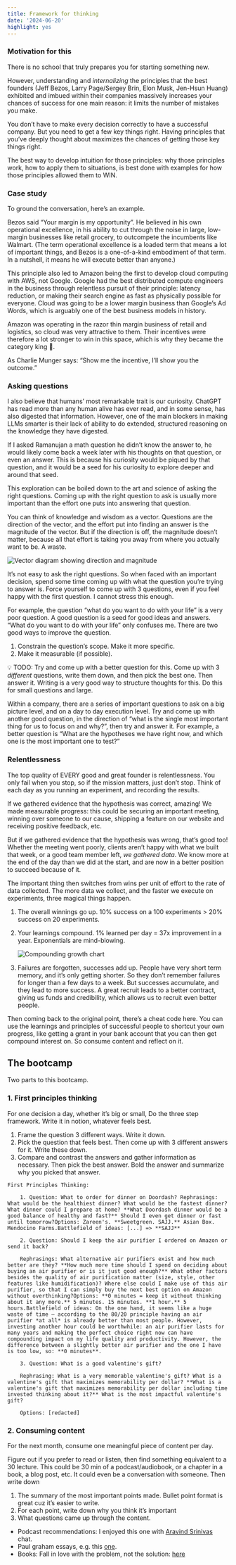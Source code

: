 ```yaml
---
title: Framework for thinking
date: '2024-06-20'
highlight: yes
---
```


<script>
  import Toggle from '$lib/components/Toggle.svelte';
</script>

### Motivation for this

There is no school that truly prepares you for starting something new.

However, understanding and _internalizing_ the principles that the best founders (Jeff Bezos, Larry Page/Sergey Brin, Elon Musk, Jen-Hsun Huang) exhibited and imbued within their companies massively increases your chances of success for one main reason: it limits the number of mistakes you make.

You don’t have to make every decision correctly to have a successful company. But you need to get a few key things right. Having principles that you’ve deeply thought about maximizes the chances of getting those key things right.

The best way to develop intuition for those principles: why those principles work, how to apply them to situations, is best done with examples for how those principles allowed them to WIN.

### Case study

To ground the conversation, here’s an example.

Bezos said “Your margin is my opportunity”. He believed in his own operational excellence, in his ability to cut through the noise in large, low-margin businesses like retail grocery, to outcompete the incumbents like Walmart. (The term operational excellence is a loaded term that means a lot of important things, and Bezos is a one-of-a-kind embodiment of that term. In a nutshell, it means he will execute better than anyone.)

This principle also led to Amazon being the first to develop cloud computing with AWS, not Google. Google had the best distributed compute engineers in the business through relentless pursuit of their principle: latency reduction, or making their search engine as fast as physically possible for everyone. Cloud was going to be a lower margin business than Google’s Ad Words, which is arguably one of the best business models in history.

Amazon was operating in the razor thin margin business of retail and logistics, so cloud was very attractive to them. Their incentives were therefore a lot stronger to win in this space, which is why they became the category king 👑.

As Charlie Munger says: “Show me the incentive, I’ll show you the outcome.”

### Asking questions

I also believe that humans’ most remarkable trait is our curiosity. ChatGPT has read more than any human alive has ever read, and in some sense, has also digested that information. However, one of the main blockers in making LLMs smarter is their lack of ability to do extended, structured reasoning on the knowledge they have digested.

If I asked Ramanujan a math question he didn’t know the answer to, he would likely come back a week later with his thoughts on that question, or even an answer. This is because his curiosity would be piqued by that question, and it would be a seed for his curiosity to explore deeper and around that seed.

This exploration can be boiled down to the art and science of asking the right questions. Coming up with the right question to ask is usually more important than the effort one puts into answering that question.

You can think of knowledge and wisdom as a vector. Questions are the direction of the vector, and the effort put into finding an answer is the magnitude of the vector. But if the direction is off, the magnitude doesn’t matter, because all that effort is taking you away from where you actually want to be. A waste.

![Vector diagram showing direction and magnitude](/vector.png)

It’s not easy to ask the right questions. So when faced with an important decision, spend some time coming up with what the question you’re trying to answer is. Force yourself to come up with 3 questions, even if you feel happy with the first question. I cannot stress this enough.

For example, the question “what do you want to do with your life” is a very poor question. A good question is a seed for good ideas and answers. “What do you want to do with your life” only confuses me. There are two good ways to improve the question.

1. Constrain the question’s scope. Make it more specific.
2. Make it measurable (if possible).

💡 TODO: Try and come up with a better question for this. Come up with 3 *different* questions, write them down, and then pick the best one. Then answer it. Writing is a very good way to structure thoughts for this. Do this for small questions and large.

Within a company, there are a series of important questions to ask on a big picture level, and on a day to day execution level. Try and come up with another good question, in the direction of “what is the single most important thing for us to focus on and why?”, then try and answer it. For example, a better question is “What are the hypotheses we have right now, and which one is the most important one to test?”

### Relentlessness

The top quality of EVERY good and great founder is relentlessness. You only fail when you stop, so if the mission matters, just don’t stop. Think of each day as you running an experiment, and recording the results.

If we gathered evidence that the hypothesis was correct, amazing! We made measurable progress: this could be securing an important meeting, winning over someone to our cause, shipping a feature on our website and receiving positive feedback, etc.

But if we gathered evidence that the hypothesis was wrong, that’s good too! Whether the meeting went poorly, clients aren’t happy with what we built that week, or a good team member left, _we gathered data_. We know more at the end of the day than we did at the start, and are now in a better position to succeed because of it.

The important thing then switches from wins per unit of effort to the rate of data collected. The more data we collect, and the faster we execute on experiments, three magical things happen.

1. The overall winnings go up. 10% success on a 100 experiments > 20% success on 20 experiments.
2. Your learnings compound. 1% learned per day = 37x improvement in a year. Exponentials are mind-blowing.

   ![Compounding growth chart](/compounding.png)

3. Failures are forgotten, successes add up. People have very short term memory, and it’s only getting shorter. So they don’t remember failures for longer than a few days to a week. But successes accumulate, and they lead to more success. A great recruit leads to a better contract, giving us funds and credibility, which allows us to recruit even better people.

Then coming back to the original point, there’s a cheat code here. You can use the learnings and principles of successful people to shortcut your own progress, like getting a grant in your bank account that you can then get compound interest on. So consume content and reflect on it.

## The bootcamp

Two parts to this bootcamp.

### 1. First principles thinking

For one decision a day, whether it’s big or small, Do the three step framework. Write it in notion, whatever feels best.

1.  Frame the question 3 different ways. Write it down.
2.  Pick the question that feels best. Then come up with 3 different answers for it. Write these down.
3.  Compare and contrast the answers and gather information as necessary. Then pick the best answer. Bold the answer and summarize why you picked that answer.

<Toggle question="The thread below from a friend has good examples of decisions both big and small that you can apply this framework to. You practice the muscle so it gets easier and faster over time.">

    First Principles Thinking:

        1. Question: What to order for dinner on Doordash? Rephrasings: What would be the healthiest dinner? What would be the fastest dinner? What dinner could I prepare at home? **What Doordash dinner would be a good balance of healthy and fast?** Should I even get dinner or fast until tomorrow?Options: Zareen's. **Sweetgreen. SAJJ.** Asian Box. Mendocino Farms.Battlefield of ideas: [...] => **SAJJ**

        2. Question: Should I keep the air purifier I ordered on Amazon or send it back?

        Rephrasings: What alternative air purifiers exist and how much better are they? **How much more time should I spend on deciding about buying an air purifier or is it just good enough?** What other factors besides the quality of air purification matter (size, style, other features like humidification)? Where else could I make use of this air purifier, so that I can simply buy the next best option on Amazon without overthinking?Options: **0 minutes = keep it without thinking about it any more.** 5 minutes. 15 minutes. **1 hour.** 5 hours.Battlefield of ideas: On the one hand, it seems like a huge waste of time – according to the 80/20 principle having an air purifier *at all* is already better than most people. However, investing another hour could be worthwhile: an air purifier lasts for many years and making the perfect choice right now can have compounding impact on my life quality and productivity. However, the difference between a slightly better air purifier and the one I have is too low, so: **0 minutes**.

        3. Question: What is a good valentine's gift?

        Rephrasing: What is a very memorable valentine's gift? What is a valentine's gift that maximizes memorability per dollar? **What is a valentine's gift that maximizes memorability per dollar including time invested thinking about it?** What is the most impactful valentine's gift?

        Options: [redacted]

</Toggle>

### 2. Consuming content

For the next month, consume one meaningful piece of content per day.

Figure out if you prefer to read or listen, then find something equivalent to a 30 lecture. This could be 30 min of a podcast/audiobook, or a chapter in a book, a blog post, etc. It could even be a conversation with someone. Then write down

1. The summary of the most important points made. Bullet point format is great cuz it’s easier to write.
2. For each point, write down why you think it’s important
3. What questions came up through the content.

- Podcast recommendations: I enjoyed this one with [Aravind Srinivas](https://open.spotify.com/episode/63GlhZMbgK6deHbF7QKrPH?si=4ffb3ae119444da1) chat.
- Paul graham essays, e.g. this [one](https://paulgraham.com/startupmistakes.html).
- Books: Fall in love with the problem, not the solution: [here](https://www.amazon.com/Fall-Love-Problem-Solution-Entrepreneurs/dp/1637741987)
